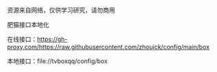 资源来自网络，仅供学习研究，请勿商用

肥猫接口本地化

在线接口：https://gh-proxy.com/https://raw.githubusercontent.com/zhoujck/config/main/box

本地接口：file://tvboxqq/config/box

